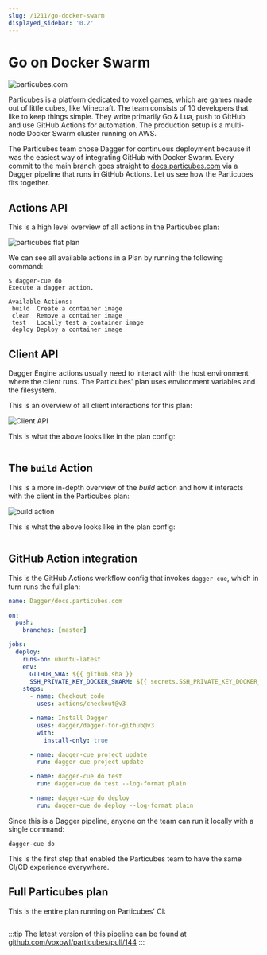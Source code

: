 ```yaml
---
slug: /1211/go-docker-swarm
displayed_sidebar: '0.2'
---
```


# Go on Docker Swarm

![particubes.com](/img/use-cases/particubes.com.png)

[Particubes](https://particubes.com) is a platform dedicated to voxel games, which are games made out of little cubes, like Minecraft.
The team consists of 10 developers that like to keep things simple.
They write primarily Go & Lua, push to GitHub and use GitHub Actions for automation.
The production setup is a multi-node Docker Swarm cluster running on AWS.

The Particubes team chose Dagger for continuous deployment because it was the easiest way of integrating GitHub with Docker Swarm.
Every commit to the main branch goes straight to [docs.particubes.com](https://docs.particubes.com) via a Dagger pipeline that runs in GitHub Actions. Let us see how the Particubes fits together.

## Actions API

This is a high level overview of all actions in the Particubes plan:

![particubes flat plan](/img/use-cases/particubes-actions.png)

We can see all available actions in a Plan by running the following command:

```console
$ dagger-cue do
Execute a dagger action.

Available Actions:
 build  Create a container image
 clean  Remove a container image
 test   Locally test a container image
 deploy Deploy a container image
```

## Client API

Dagger Engine actions usually need to interact with the host environment where the client runs. The Particubes' plan uses environment variables and the filesystem.

This is an overview of all client interactions for this plan:

![Client API](/img/use-cases/client-api.png)

This is what the above looks like in the plan config:

```cue file=../tests/use-cases/go-docker-swarm/client-api.cue.fragment

```

## The `build` Action

This is a more in-depth overview of the _build_ action and how it interacts with the client in the Particubes plan:

![build action](/img/use-cases/build-action.png)

This is what the above looks like in the plan config:

```cue file=../tests/use-cases/go-docker-swarm/build-action.cue.fragment

```

## GitHub Action integration

This is the GitHub Actions workflow config that invokes `dagger-cue`, which in turn runs the full plan:

```yaml
name: Dagger/docs.particubes.com

on:
  push:
    branches: [master]

jobs:
  deploy:
    runs-on: ubuntu-latest
    env:
      GITHUB_SHA: ${{ github.sha }}
      SSH_PRIVATE_KEY_DOCKER_SWARM: ${{ secrets.SSH_PRIVATE_KEY_DOCKER_SWARM }}
    steps:
      - name: Checkout code
        uses: actions/checkout@v3

      - name: Install Dagger
        uses: dagger/dagger-for-github@v3
        with:
          install-only: true

      - name: dagger-cue project update
        run: dagger-cue project update

      - name: dagger-cue do test
        run: dagger-cue do test --log-format plain

      - name: dagger-cue do deploy
        run: dagger-cue do deploy --log-format plain
```

Since this is a Dagger pipeline, anyone on the team can run it locally with a single command:

```console
dagger-cue do
```

This is the first step that enabled the Particubes team to have the same CI/CD experience everywhere.

## Full Particubes plan

This is the entire plan running on Particubes' CI:

```cue file=../tests/use-cases/go-docker-swarm/full/particubes.docs.cue

```

:::tip
The latest version of this pipeline can be found at [github.com/voxowl/particubes/pull/144](https://github.com/voxowl/particubes/blob/2af173596729929cfb7a7a1f78f1ec0d8b685e5e/lua-docs/docs.cue)
:::
